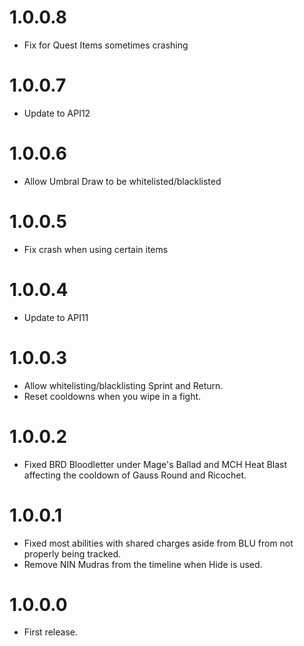 # 1.0.0.8
- Fix for Quest Items sometimes crashing

# 1.0.0.7
- Update to API12

# 1.0.0.6
- Allow Umbral Draw to be whitelisted/blacklisted

# 1.0.0.5
- Fix crash when using certain items

# 1.0.0.4
- Update to API11

# 1.0.0.3
- Allow whitelisting/blacklisting Sprint and Return.
- Reset cooldowns when you wipe in a fight.

# 1.0.0.2
- Fixed BRD Bloodletter under Mage's Ballad and MCH Heat Blast affecting the cooldown of Gauss Round and Ricochet.  

# 1.0.0.1
- Fixed most abilities with shared charges aside from BLU from not properly being tracked.
- Remove NIN Mudras from the timeline when Hide is used.

# 1.0.0.0
- First release.